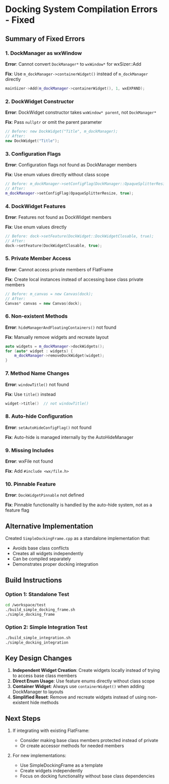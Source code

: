 # Docking System Compilation Errors - Fixed

## Summary of Fixed Errors

### 1. DockManager as wxWindow
**Error**: Cannot convert `DockManager*` to `wxWindow*` for wxSizer::Add

**Fix**: Use `m_dockManager->containerWidget()` instead of `m_dockManager` directly
```cpp
mainSizer->Add(m_dockManager->containerWidget(), 1, wxEXPAND);
```

### 2. DockWidget Constructor
**Error**: DockWidget constructor takes `wxWindow* parent`, not `DockManager*`

**Fix**: Pass `nullptr` or omit the parent parameter
```cpp
// Before: new DockWidget("Title", m_dockManager);
// After:
new DockWidget("Title");
```

### 3. Configuration Flags
**Error**: Configuration flags not found as DockManager members

**Fix**: Use enum values directly without class scope
```cpp
// Before: m_dockManager->setConfigFlag(DockManager::OpaqueSplitterResize, true);
// After:
m_dockManager->setConfigFlag(OpaqueSplitterResize, true);
```

### 4. DockWidget Features
**Error**: Features not found as DockWidget members

**Fix**: Use enum values directly
```cpp
// Before: dock->setFeature(DockWidget::DockWidgetClosable, true);
// After:
dock->setFeature(DockWidgetClosable, true);
```

### 5. Private Member Access
**Error**: Cannot access private members of FlatFrame

**Fix**: Create local instances instead of accessing base class private members
```cpp
// Before: m_canvas = new Canvas(dock);
// After:
Canvas* canvas = new Canvas(dock);
```

### 6. Non-existent Methods
**Error**: `hideManagerAndFloatingContainers()` not found

**Fix**: Manually remove widgets and recreate layout
```cpp
auto widgets = m_dockManager->dockWidgets();
for (auto* widget : widgets) {
    m_dockManager->removeDockWidget(widget);
}
```

### 7. Method Name Changes
**Error**: `windowTitle()` not found

**Fix**: Use `title()` instead
```cpp
widget->title()  // not windowTitle()
```

### 8. Auto-hide Configuration
**Error**: `setAutoHideConfigFlag()` not found

**Fix**: Auto-hide is managed internally by the AutoHideManager

### 9. Missing Includes
**Error**: wxFile not found

**Fix**: Add `#include <wx/file.h>`

### 10. Pinnable Feature
**Error**: `DockWidgetPinnable` not defined

**Fix**: Pinnable functionality is handled by the auto-hide system, not as a feature flag

## Alternative Implementation

Created `SimpleDockingFrame.cpp` as a standalone implementation that:
- Avoids base class conflicts
- Creates all widgets independently
- Can be compiled separately
- Demonstrates proper docking integration

## Build Instructions

### Option 1: Standalone Test
```bash
cd /workspace/test
./build_simple_docking_frame.sh
./simple_docking_frame
```

### Option 2: Simple Integration Test
```bash
./build_simple_integration.sh
./simple_docking_integration
```

## Key Design Changes

1. **Independent Widget Creation**: Create widgets locally instead of trying to access base class members
2. **Direct Enum Usage**: Use feature enums directly without class scope
3. **Container Widget**: Always use `containerWidget()` when adding DockManager to layouts
4. **Simplified Reset**: Remove and recreate widgets instead of using non-existent hide methods

## Next Steps

1. If integrating with existing FlatFrame:
   - Consider making base class members protected instead of private
   - Or create accessor methods for needed members

2. For new implementations:
   - Use SimpleDockingFrame as a template
   - Create widgets independently
   - Focus on docking functionality without base class dependencies